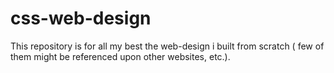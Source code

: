 # css-web-design
This repository is for all my best the web-design i built from scratch ( few of them might be referenced upon other websites,  etc.).
